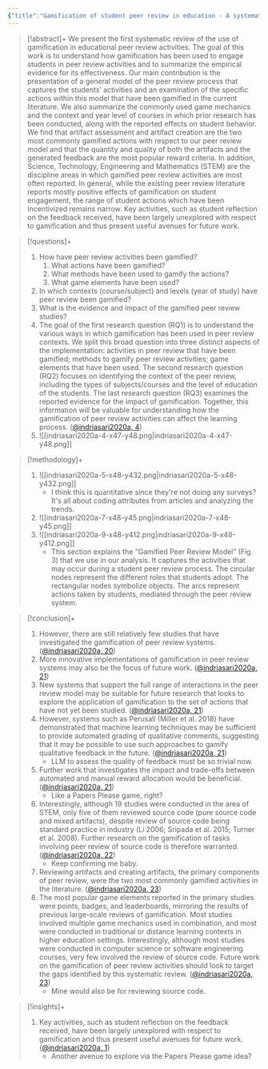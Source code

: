 ```yaml
---
{"title":"Gamification of student peer review in education - A systematic literature review","authors":["[[Theresia Devi Indriasari]]","[[Andrew Luxton-Reilly]]","[[Paul Denny]]"],"date":"2020-11-01","processed":true,"tags":["gamification","computer-science","peer-feedback","motivation"],"dg-publish":true,"created":"2024-08-30","modified":"2024-09-13","permalink":"/20-literature-notes/indriasari2020/","dgPassFrontmatter":true,"updated":"2024-09-13"}
---
```



> [!abstract]+
> We present the first systematic review of the use of gamification in educational peer review activities. The goal of this work is to understand how gamification has been used to engage students in peer review activities and to summarize the empirical evidence for its effectiveness. Our main contribution is the presentation of a general model of the peer review process that captures the students’ activities and an examination of the specific actions within this model that have been gamified in the current literature. We also summarize the commonly used game mechanics and the context and year level of courses in which prior research has been conducted, along with the reported effects on student behavior. We find that artifact assessment and artifact creation are the two most commonly gamified actions with respect to our peer review model and that the quantity and quality of both the artifacts and the generated feedback are the most popular reward criteria. In addition, Science, Technology, Engineering and Mathematics (STEM) are the discipline areas in which gamified peer review activities are most often reported. In general, while the existing peer review literature reports mostly positive effects of gamification on student engagement, the range of student actions which have been incentivized remains narrow. Key activities, such as student reflection on the feedback received, have been largely unexplored with respect to gamification and thus present useful avenues for future work.

> [!questions]+
>
> 1. How have peer review activities been gamified?
>     1. What actions have been gamified?
>     2. What methods have been used to gamify the actions?
>     3. What game elements have been used?
> 2. In which contexts (course/subject) and levels (year of study) have peer review been gamified?
> 3. What is the evidence and impact of the gamified peer review studies?
> 4. The goal of the first research question (RQ1) is to understand the various ways in which gamification has been used in peer review contexts. We split this broad question into three distinct aspects of the implementation: activities in peer review that have been gamified; methods to gamify peer review activities; game elements that have been used. The second research question (RQ2) focuses on identifying the context of the peer review, including the types of subjects/courses and the level of education of the students. The last research question (RQ3) examines the reported evidence for the impact of gamification. Together, this information will be valuable for understanding how the gamification of peer review activities can affect the learning process. ([@indriasari2020a, 4](zotero://open-pdf/library/items/GCH3WE78?page=4&annotation=DVWPFC6X))
> 5. ![[indriasari2020a-4-x47-y48.png\|indriasari2020a-4-x47-y48.png]]

> [!methodology]+
>
> 1. ![[indriasari2020a-5-x48-y432.png\|indriasari2020a-5-x48-y432.png]]
>     - I think this is quantitative since they're not doing any surveys? It's all about coding attributes from articles and analyzing the trends.
> 2. ![[indriasari2020a-7-x48-y45.png\|indriasari2020a-7-x48-y45.png]]
> 3. ![[indriasari2020a-9-x48-y412.png\|indriasari2020a-9-x48-y412.png]]
>     - This section explains the “Gamified Peer Review Model” (Fig. 3) that we use in our analysis. It captures the activities that may occur during a student peer review process. The circular nodes represent the different roles that students adopt. The rectangular nodes symbolize objects. The arcs represent actions taken by students, mediated through the peer review system.

> [!conclusion]+
>
> 1. However, there are still relatively few studies that have investigated the gamification of peer review systems. ([@indriasari2020a, 20](zotero://open-pdf/library/items/GCH3WE78?page=20&annotation=FGH4KGS9))
> 2. More innovative implementations of gamification in peer review systems may also be the focus of future work. ([@indriasari2020a, 21](zotero://open-pdf/library/items/GCH3WE78?page=21&annotation=SZ5CQTYG))
> 3. New systems that support the full range of interactions in the peer review model may be suitable for future research that looks to explore the application of gamification to the set of actions that have not yet been studied. ([@indriasari2020a, 21](zotero://open-pdf/library/items/GCH3WE78?page=21&annotation=XHPQ62NH))
> 4. However, systems such as Perusall (Miller et al. 2018) have demonstrated that machine learning techniques may be sufficient to provide automated grading of qualitative comments, suggesting that it may be possible to use such approaches to gamify qualitative feedback in the future. ([@indriasari2020a, 21](zotero://open-pdf/library/items/GCH3WE78?page=21&annotation=RPHU6JF3))
>     - LLM to assess the quality of feedback must be so trivial now.
> 5. Further work that investigates the impact and trade-offs between automated and manual reward allocation would be beneficial. ([@indriasari2020a, 21](zotero://open-pdf/library/items/GCH3WE78?page=21&annotation=ZEZUVG2L))
>     - Like a Papers Please game, right?
> 6. Interestingly, although 19 studies were conducted in the area of STEM, only five of them reviewed source code (pure source code and mixed artifacts), despite review of source code being standard practice in industry (Li 2006; Sripada et al. 2015; Turner et al. 2008). Further research on the gamification of tasks involving peer review of source code is therefore warranted. ([@indriasari2020a, 22](zotero://open-pdf/library/items/GCH3WE78?page=22&annotation=74INZIAU))
>     - Keep confirming me baby.
> 7. Reviewing artifacts and creating artifacts, the primary components of peer review, were the two most commonly gamified activities in the literature. ([@indriasari2020a, 23](zotero://open-pdf/library/items/GCH3WE78?page=23&annotation=KBUVXU95))
> 8. The most popular game elements reported in the primary studies were points, badges, and leaderboards, mirroring the results of previous large-scale reviews of gamification. Most studies involved multiple game mechanics used in combination, and most were conducted in traditional or distance learning contexts in higher education settings. Interestingly, although most studies were conducted in computer science or software engineering courses, very few involved the review of source code. Future work on the gamification of peer review activities should look to target the gaps identified by this systematic review. ([@indriasari2020a, 23](zotero://open-pdf/library/items/GCH3WE78?page=23&annotation=B2GX2ZNW))
>     - Mine would also be for reviewing source code.

> [!insights]+
>
> 1. Key activities, such as student reflection on the feedback received, have been largely unexplored with respect to gamification and thus present useful avenues for future work. ([@indriasari2020a, 1](zotero://open-pdf/library/items/GCH3WE78?page=1&annotation=AI4QBH7J))
>     - Another avenue to explore via the Papers Please game idea?
